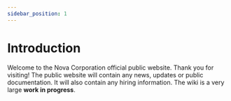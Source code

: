 ```yaml
---
sidebar_position: 1
---
```


# Introduction

Welcome to the Nova Corporation official public website. Thank you for visiting! The public website will contain any news, updates or public documentation. It will also contain any hiring information. The wiki is a very large **work in progress**.
